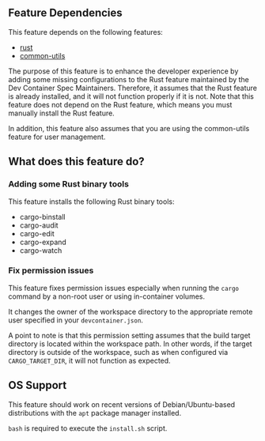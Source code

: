 ## Feature Dependencies

This feature depends on the following features:

- [rust](https://github.com/devcontainers/features/tree/main/src/rust)
- [common-utils](https://github.com/devcontainers/features/tree/main/src/common-utils)

The purpose of this feature is to enhance the developer experience by adding
some missing configurations to the Rust feature maintained by the Dev Container
Spec Maintainers. Therefore, it assumes that the Rust feature is already
installed, and it will not function properly if it is not. Note that this
feature does not depend on the Rust feature, which means you must manually
install the Rust feature.

In addition, this feature also assumes that you are using the common-utils
feature for user management.

## What does this feature do?

### Adding some Rust binary tools

This feature installs the following Rust binary tools:

- cargo-binstall
- cargo-audit
- cargo-edit
- cargo-expand
- cargo-watch

### Fix permission issues

This feature fixes permission issues especially when running the `cargo` command
by a non-root user or using in-container volumes.

It changes the owner of the workspace directory to the appropriate remote user
specified in your `devcontainer.json`.

A point to note is that this permission setting assumes that the build target
directory is located within the workspace path. In other words, if the target
directory is outside of the workspace, such as when configured via
`CARGO_TARGET_DIR`, it will not function as expected.

## OS Support

This feature should work on recent versions of Debian/Ubuntu-based distributions
with the `apt` package manager installed.

`bash` is required to execute the `install.sh` script.
